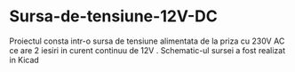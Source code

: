 # Sursa-de-tensiune-12V-DC
Proiectul consta intr-o sursa de tensiune alimentata de la priza cu 230V AC ce are 2 iesiri in curent continuu de 12V .
Schematic-ul sursei a fost realizat in Kicad
